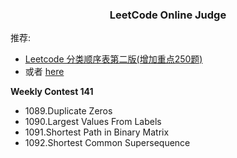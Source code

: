 <h3 align="center"><strong>LeetCode Online Judge</strong></h3>

推荐:

- [Leetcode 分类顺序表第二版(增加重点250题)](https://cspiration.com/leetcodeClassification)
- 或者 [here](./leetcode-400.md)

**Weekly Contest 141**

- 1089.Duplicate Zeros
- 1090.Largest Values From Labels
- 1091.Shortest Path in Binary Matrix
- 1092.Shortest Common Supersequence
